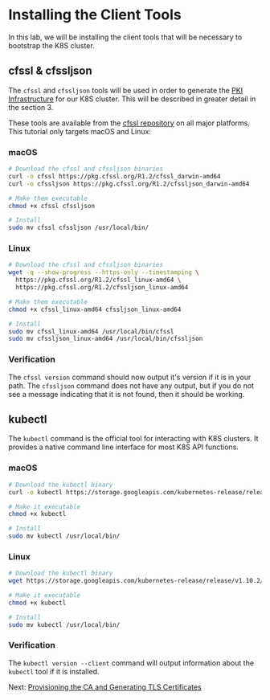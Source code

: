 # Installing the Client Tools

In this lab, we will be installing the client tools that will be necessary to bootstrap the K8S cluster.

## cfssl & cfssljson

The `cfssl` and `cfssljson` tools will be used in order to generate the [PKI Infrastructure](https://en.wikipedia.org/wiki/Public_key_infrastructure) for our K8S cluster. This will be described in greater detail in the section 3.

These tools are available from the [cfssl repository](https://en.wikipedia.org/wiki/Public_key_infrastructure) on all major platforms. This tutorial only targets macOS and Linux:

### macOS

```bash
# Download the cfssl and cfssljson binaries
curl -o cfssl https://pkg.cfssl.org/R1.2/cfssl_darwin-amd64
curl -o cfssljson https://pkg.cfssl.org/R1.2/cfssljson_darwin-amd64

# Make them executable
chmod +x cfssl cfssljson

# Install
sudo mv cfssl cfssljson /usr/local/bin/
```

### Linux

```bash
# Download the cfssl and cfssljson binaries
wget -q --show-progress --https-only --timestamping \
  https://pkg.cfssl.org/R1.2/cfssl_linux-amd64 \
  https://pkg.cfssl.org/R1.2/cfssljson_linux-amd64

# Make them executable
chmod +x cfssl_linux-amd64 cfssljson_linux-amd64

# Install
sudo mv cfssl_linux-amd64 /usr/local/bin/cfssl
sudo mv cfssljson_linux-amd64 /usr/local/bin/cfssljson
```

### Verification

The `cfssl version` command should now output it's version if it is in your path. The `cfssljson` command does not have any output, but if you do not see a message indicating that it is not found, then it should be working.

## kubectl

The `kubectl` command is the official tool for interacting with K8S clusters. It provides a native command line interface for most K8S API functions.

### macOS

```bash
# Download the kubectl binary
curl -o kubectl https://storage.googleapis.com/kubernetes-release/release/v1.10.3/bin/darwin/amd64/kubectl

# Make it executable
chmod +x kubectl

# Install
sudo mv kubectl /usr/local/bin/
```

### Linux

```bash
# Download the kubectl binary
wget https://storage.googleapis.com/kubernetes-release/release/v1.10.2/bin/linux/amd64/kubectl

# Make it executable
chmod +x kubectl

# Install
sudo mv kubectl /usr/local/bin/
```

### Verification

The `kubectl version --client` command will output information about the `kubectl` tool if it is installed.

Next: [Provisioning the CA and Generating TLS Certificates](03-provisioning-the-ca-and-generating-tls-certificates.md)
